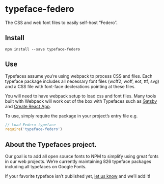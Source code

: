 
# typeface-federo

The CSS and web font files to easily self-host “Federo”.

## Install

`npm install --save typeface-federo`

## Use

Typefaces assume you’re using webpack to process CSS and files. Each typeface
package includes all necessary font files (woff2, woff, eot, ttf, svg) and
a CSS file with font-face declerations pointing at these files.

You will need to have webpack setup to load css and font files. Many tools built
with Webpack will work out of the box with Typefaces such as [Gatsby](https://github.com/gatsbyjs/gatsby)
and [Create React App](https://github.com/facebookincubator/create-react-app).

To use, simply require the package in your project’s entry file e.g.

```javascript
// Load Federo typeface
require('typeface-federo')
```

## About the Typefaces project.

Our goal is to add all open source fonts to NPM to simplify using great fonts in
our web projects. We’re currently maintaining 826 typeface packages
including all typefaces on Google Fonts.

If your favorite typeface isn’t published yet, [let us know](https://github.com/KyleAMathews/typefaces)
and we’ll add it!
